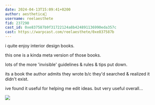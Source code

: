 ```yaml
---
date: 2024-04-13T15:09:41+0200
author: aesthetica🎩
username: reelaesthete
fid: 237290
cast_id: 0xe837587b9f31722124a8b424891136990eda357c
cast: https://warpcast.com/reelaesthete/0xe837587b
---
```

i quite enjoy interior design books.   
  
this one is a kinda meta version of those books.   
  
lots of the more 'invisible' guidelines & rules & tips put down.   
  
its a book the author admits they wrote b/c they'd searched & realized it didn't exist.   
  
ive found it useful for helping me edit ideas. but very useful overall...  

![](https://imagedelivery.net/BXluQx4ige9GuW0Ia56BHw/045ea3ad-617c-4b8c-b029-104a84069b00/original)